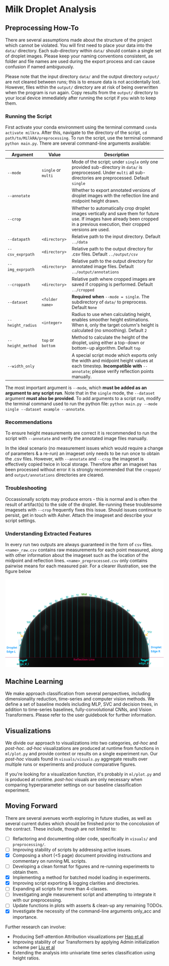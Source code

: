 # Milk Droplet Analysis

## Preprocessing How-To

There are several assumptions made about the structure of the project which cannot be violated. You will first need to place your data into the `data/` directory. Each sub-directory within `data/` should contain a single set of droplet images. Please keep your naming conventions consistent, as folder and file names are used during the export process and can cause confusion if named ambiguously.

Please note that the input directory `data/` and the output directory `output/` are not cleared between runs; this is to ensure data is not accidentally lost. However, files within the `output/` directory are at risk of being overwritten when the program is run again. Copy results from the `output/` directory to your local device immediately after running the script if you wish to keep them.

### Running the Script

First activate your conda environment using the terminal command `conda activate milkra`. After this, navigate to the directory of the script, `cd path/to/MilkRA/preprocessing`. To run the script, use the terminal command `python main.py`. There are several command-line arguments available:

| Argument           | Value               | Description                                                                                                                                                                                         |
|--------------------------|--------------------------|--------------------|
| `--mode`           | `single` or `multi` | Mode of the script; under `single` only one provided sub-directory in `data/` is preprocessed. Under `multi` all sub-directories are preprocessed. Default `single`                                 |
| `--annotate`       |                     | Whether to export annotated versions of droplet images with the reflection line and midpoint height drawn.                                                                           |
| `--crop`           |                     | Whether to automatically crop droplet images vertically and save them for future use. If images have already been cropped in a previous execution, their cropped versions are used. |
| `--datapath`       | `<directory>`       | Relative path to the input directory. Default `../data`                                                                                                                                             |
| `--csv_exprpath`   | `<directory>`       | Relative path to the output directory for .csv files. Default `../output/csv`                                                                                                                       |
| `--img_exprpath`   | `<directory>`       | Relative path to the output directory for annotated image files. Default `../output/annotations`                                                                                                    |
| `--croppath`       | `<directory>`       | Relative path where cropped images are saved if cropping is performed. Default `../cropped`                                                                                                         |
| `--dataset`        | `<folder name>`     | **Required when** `--mode = single`. The subdirectory of `data/` to preprocess. Default `None`                                                                                                      |
| `--height_radius`  | `<integer>`         | Radius to use when calculating height, enables smoother height estimations. When `0`, only the target column's height is calculated (no smoothing). Default `2`                                    |
| `--height_method`  | `top` or `bottom`   | Method to calculate the height of the droplet, using either a top-down or bottom-up algorithm. Default `top` |
| `--width_only`     |                     | A special script mode which exports only the width and midpoint height values at each timestep. **Incompatible with** `--annotate`; please verify reflection points manually.|


The most important argument is `--mode`, which **must be added as an argument to any script run**. Note that in the `single` mode, the `--dataset` argument **must also be provided**. To add arguments to a script run, modify the terminal command used to run the python file: `python main.py --mode single --dataset example --annotate`.

### Recommendations
To ensure height measurements are correct it is recommended to run the script with `--annotate` and verify the annotated image files manually.  

In the ideal scenario (no measurement issues which would require a change of parameters & a re-run) an imageset only needs to be run once to obtain the .csv files. However, with `--annotate` and `--crop` the imageset is effectively copied twice in local storage. Therefore after an imageset has been processed without error it is strongly recommended that the `cropped/` and `output/annotations` directories are cleared.

### Troubleshooting
Occassionally scripts may produce errors - this is normal and is often the result of artifact(s) to the side of the droplet. Re-running these troublesome imagesets with `--crop` frequently fixes this issue. Should issues continue to persist, get in touch with Asher. Attach the imageset and describe your script settings.


### Understanding Extracted Features
In every run two outputs are always guaranteed in the form of `csv` files. `<name>_raw.csv` contains raw measurements for each point measured, along with other information about the imageset such as the location of the midpoint and reflection lines. `<name>_preprocessed.csv` only contains pairwise means for each measured pair. For a clearer illustration, see the figure below

![alt text](https://github.com/veryeager/milkra/blob/main/content/README_diagram.png?raw=true)

## Machine Learning
We make approach classification from several perspectives, including dimensionality reduction, time-series and computer vision methods. We define a set of baseline models including MLP, SVC and decision trees, in addition to time-series baselines, fully-convolutional CNNs, and Vision Transformers. Please refer to the user guidebook for further information.

## Visualizations
We divide our approach to visualizations into two categories, _ad-hoc_ and _post-hoc_. _ad-hoc_ visualizations are produced at runtime from functions in `ml/plot.py` and provide context or results on a single experiment run. Our _post-hoc_ visuals found in `visuals/visuals.py` aggregate results over multiple runs or experiments and produce comparative figures.

If you're looking for a visualization function, it's probably in `ml/plot.py` and is produced at runtime. _post-hoc_ visuals are only necessary when comparing hyperparameter settings on our baseline classification experiment.

## Moving Forward
There are several avenues worth exploring in future studies, as well as several current duties which should be finished prior to the concolusion of the contract. These include, though are not limited to:
+ [ ] Refactoring and documenting older code, specifically in `visuals/` and `preprocessing/`. 
+ [ ] Improving stability of scripts by addressing active issues.
+ [x] Composing a short (<5 page) document providing instructions and commentary on running ML scripts.
+ [ ] Developing a clean format for figures and re-running experiments to obtain them.
+ [x] Implementing a method for batched model loading in experiments.
+ [x] Improving script exporting & logging clarities and directories.
+ [ ] Expanding all scripts for more than 4-classes.
+ [ ] Investigating angle measurement script and attempting to integrate it with our preprocessing.
+ [ ] Update functions in plots with asserts & clean-up any remaining TODOs.
+ [x] Investigate the necessity of the command-line arguments only_acc and importance.

Further research can involve:
+ Producing Self-attention Attribution visualizations per [Hao et al](https://arxiv.org/abs/2004.11207)
+ Improving stability of our Transformers by applying Admin initialization scheme per [Liu et al](https://arxiv.org/abs/2004.08249)
+ Extending the analysis into univariate time series classification using height ratios.

